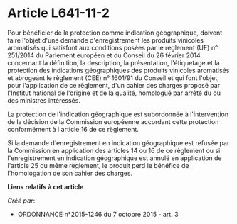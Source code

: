 # Article L641-11-2

Pour bénéficier de la protection comme indication géographique, doivent faire l'objet d'une demande d'enregistrement les
produits vinicoles aromatisés qui satisfont aux conditions posées par le règlement (UE) n° 251/2014 du Parlement européen et
du Conseil du 26 février 2014 concernant la définition, la description, la présentation, l'étiquetage et la protection des
indications géographiques des produits vinicoles aromatisés et abrogeant le règlement (CEE) n° 1601/91 du Conseil et qui font
l'objet, pour l'application de ce règlement, d'un cahier des charges proposé par l'Institut national de l'origine et de la
qualité, homologué par arrêté du ou des ministres intéressés.

La protection de l'indication géographique est subordonnée à l'intervention de la décision de la Commission européenne
accordant cette protection conformément à l'article 16 de ce règlement.

Si la demande d'enregistrement en indication géographique est refusée par la Commission en application des articles 14 ou 16
de ce règlement ou si l'enregistrement en indication géographique est annulé en application de l'article 25 du même
règlement, le produit perd le bénéfice de l'homologation de son cahier des charges.

**Liens relatifs à cet article**

_Créé par_:

  - ORDONNANCE n°2015-1246 du 7 octobre 2015 - art. 3
